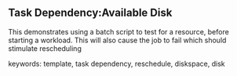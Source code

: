 ## Task Dependency:Available Disk

This demonstrates using a batch script to test for a resource, before starting a
workload.  This will also cause the job to fail which should stimulate
rescheduling

keywords: template, task dependency, reschedule, diskspace, disk